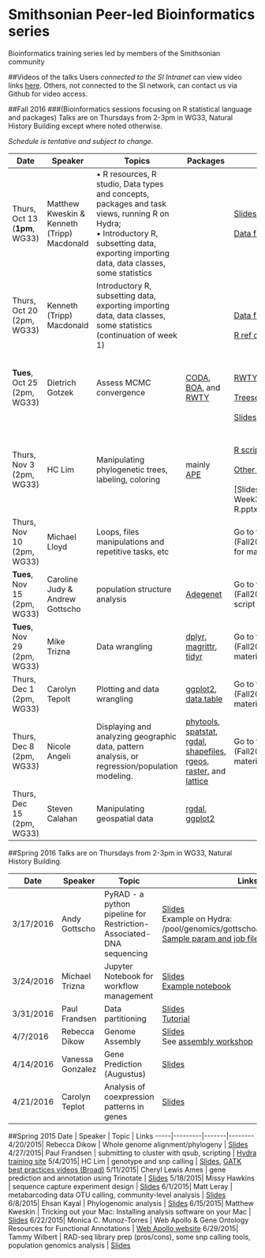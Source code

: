 # Smithsonian Peer-led Bioinformatics series
Bioinformatics training series led by members of the Smithsonian community

##Videos of the talks
Users *connected to the SI Intranet* can view video links [here](http://darwin.si.edu/ads/Lists/Links/Peer-led-video.aspx). Others, not connected to the SI network, can contact us via Github for video access.

##Fall 2016
###(Bioinformatics sessions focusing on R statistical language and packages)
Talks are on Thursdays from 2-3pm in WG33, Natural History Building except where noted otherwise.

*Schedule is tentative and subject to change.*

Date | Speaker | Topics | Packages | Session Links
-----|---------|--------|----------|-------------------
Thurs, Oct 13 (**1pm**, WG33)| Matthew Kweskin & Kenneth (Tripp) Macdonald|• R resources, R studio, Data types and concepts, packages and task views, running R on Hydra;<br/>• Introductory R, subsetting data, exporting importing data, data classes, some statistics||[Slides- Kweskin](Fall2016/Kweskin_R_intro.pdf)<br/></br>[Data files- Macdonald](Fall2016/Macdonald-Weeks1-2)
Thurs, Oct 20 (2pm, WG33)| Kenneth (Tripp) Macdonald|Introductory R, subsetting data, exporting importing data, data classes, some statistics (continuation of week 1)||<br/></br>[Data files- Macdonald](Fall2016/Macdonald-Weeks1-2)<br/><br/>[R ref card](Fall2016/Short-refcard.pdf) |
**Tues**, Oct 25 (2pm, WG33)| Dietrich Gotzek|Assess MCMC convergence|[CODA](https://cran.r-project.org/web/packages/coda/index.html), [BOA](http://www.public-health.uiowa.edu/boa/), and [RWTY](https://github.com/danlwarren/RWTY)|<br/></br>[RWTY Data files](Fall2016/Gotzek-MCMC/rwty_data.zip)<br/><br/>[Treescape Data files](Fall2016/Gotzek-MCMC/treescape_data.zip)<br/> <br/>[Slides](Fall2016/Gotzek-MCMC/MCMCinR.pdf)
Thurs, Nov 3 (2pm, WG33) | HC Lim|Manipulating phylogenetic trees, labeling, coloring|mainly [APE](https://cran.r-project.org/web/packages/ape/index.html)|<br/><br/>[R scripts](Fall2016/HC-Week3/tree.R)<br/><br/>[Other data files](Fall2016/HC-Week3)<br/><br/>[Slides](Fall2016/HC-Week3/Working with trees in R.pptx)
Thurs, Nov 10 (2pm, WG33) |Michael Lloyd|Loops, files manipulations and repetitive tasks, etc||Go to this [folder] (Fall2016/Week4_Loops_MWL) for materials|
**Tues**, Nov 15 (2pm, WG33)|Caroline Judy & Andrew Gottscho|population structure analysis|[Adegenet](https://github.com/thibautjombart/adegenet/wiki)|Go to this [folder] (Fall2016/Judy-Week5/) for R script and tutorial pdf|
**Tues**, Nov 29 (2pm, WG33)|Mike Trizna|Data wrangling|[dplyr](https://cran.r-project.org/package=dplyr), [magrittr](https://cran.r-project.org/package=magrittr), [tidyr](https://cran.r-project.org/package=tidyr)|Go to this [folder] (Fall2016/Week6-Trizna) for materials and PDF|
Thurs, Dec 1 (2pm, WG33)|Carolyn Tepolt|Plotting and data wrangling|[ggplot2](http://ggplot2.org/), [data.table](https://github.com/Rdatatable/data.table/wiki)|Go to this [folder] (Fall2016/Week7-Tepolt) for materials and PDF|
Thurs, Dec 8 (2pm, WG33)|Nicole Angeli|Displaying and analyzing geographic data, pattern analysis, or regression/population modeling.|[phytools](https://github.com/liamrevell/phytools), [spatstat](http://spatstat.github.io/), [rgdal](https://cran.r-project.org/web/packages/rgdal/index.html), [shapefiles](https://cran.r-project.org/web/packages/shapefiles/index.html), [rgeos](https://cran.r-project.org/web/packages/rgeos/index.html), [raster](https://cran.r-project.org/web/packages/raster/index.html), and [lattice](https://cran.r-project.org/web/packages/lattice/index.html)|Go to this [folder] (Fall2016/Week8-Angeli) for materials
Thurs, Dec 15 (2pm, WG33)|Steven Calahan|Manipulating geospatial data|[rgdal](https://cran.r-project.org/web/packages/rgdal/index.html), [ggplot2](http://ggplot2.org/)|

##Spring 2016
Talks are on Thursdays from 2-3pm in WG33, Natural History Building.

Date | Speaker | Topic | Links
-----|---------|------|------
3/17/2016 | Andy Gottscho | PyRAD - a python pipeline for Restriction-Associated-DNA sequencing | [Slides](Spring2016/Gottscho-PyRAD/pyRAD.pdf)<br/>Example on Hydra: /pool/genomics/gottschoa/test_pyrad_module<br/>[Sample param and job files](Spring2016/Gottscho-PyRAD)
3/24/2016 | Michael Trizna | Jupyter Notebook for workflow management |  [Slides](Spring2016/Trizna-Jupyter.pdf)<br/>[Example notebook](https://github.com/MikeTrizna/jupyter_notebook_presentation/blob/master/Jupyter%20Notebook%20Talk.ipynb)
3/31/2016 | Paul Frandsen | Data partitioning | [Slides](Spring2016/Frandsen-PartitionFinder/PF.pdf)<br/>[Tutorial](Spring2016/Frandsen-PartitionFinder/tutorial.md)
4/7/2016 | Rebecca Dikow | Genome Assembly | [Slides](Spring2016/Genome_assembly_4_7_2016.pdf)<br/>See [assembly workshop](https://github.com/SmithsonianWorkshops/GenomeAssembly)
4/14/2016 | Vanessa Gonzalez | Gene Prediction (Augustus) | [Slides](Spring2016/GonzalezVL_GenePredictionInAugustus.pdf)
4/21/2016 | Carolyn Teplot | Analysis of coexpression patterns in genes | [Slides](Spring2016/Tepolt-GenTools_popgen.pdf)

##Spring 2015
Date | Speaker | Topic | Links
-----|---------|-------|--------
4/20/2015| Rebecca Dikow | Whole genome alignment/phylogeny | [Slides](Spring2015/Dikow_WGalignment_4_19_15.pdf)
4/27/2015| Paul Frandsen | submitting to cluster with qsub, scripting | [Hydra training site](https://github.com/SmithsonianWorkshops/Hydra-workshop)
5/4/2015| HC Lim | genotype and snp calling | [Slides](Spring2015/Lim_SNP_calling.pdf), [GATK best practices videos (Broad)](http://www.broadinstitute.org/partnerships/education/broade/best-practices-variant-calling-gatk-1)
5/11/2015| Cheryl Lewis Ames | gene prediction and annotation using Trinotate | [Slides](Spring2015/Ames_Tinotate_Gene_Annotation_CLAMES_final_ed.pdf)
5/18/2015| Missy Hawkins | sequence capture experiment design | [Slides](Spring2015/Hawkins-SeqCap-Exp-Design.pdf)
6/1/2015| Matt Leray | metabarcoding data OTU calling, community-level analysis | [Slides](Spring2015/Leray-MetabarcodingAnalysis.pdf)
6/8/2015| Ehsan Kayal | Phylogenomic analysis | [Slides](Spring2015/Kayal_2015-6-8.pdf)
6/15/2015| Matthew Kweskin | Tricking out your Mac: Installing analysis software on your Mac | [Slides](Spring2015/Kweskin-Mac.pdf)
6/22/2015| Monica C. Munoz-Torres | Web Apollo & Gene Ontology Resources for Functional Annotations | [Web Apollo website](http://genomearchitect.org)
6/29/2015| Tammy Wilbert | RAD-seq library prep (pros/cons), some snp calling tools, population genomics analysis |  [Slides](Spring2015/Wilbert-RADseq_and_popgen.pdf)
